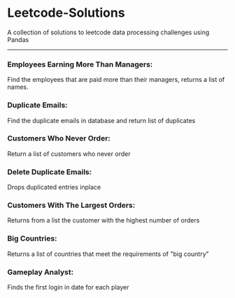 # Leetcode-Solutions

A collection of solutions to leetcode data processing challenges using Pandas

---

### Employees Earning More Than Managers: 
Find the employees that are paid more than their managers, returns a list of names.

### Duplicate Emails:
Find the duplicate emails in database and return list of duplicates

### Customers Who Never Order:
Return a list of customers who never order

### Delete Duplicate Emails:
Drops duplicated entries inplace

### Customers With The Largest Orders:
Returns from a list the customer with the highest number of orders

### Big Countries:
Returns a list of countries that meet the requirements of "big country"

### Gameplay Analyst:
Finds the first login in date for each player